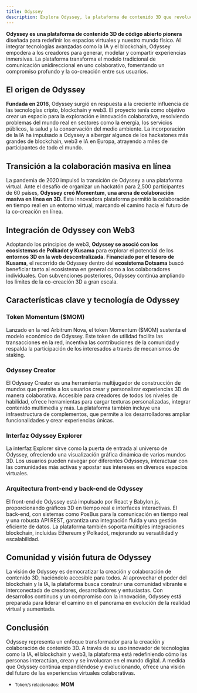 ```yaml
---
title: Odyssey
description: Explora Odyssey, la plataforma de contenido 3D que revoluciona la colaboración y la creación mediante la integración de IA y blockchain.
---
```


**Odyssey es una plataforma de contenido 3D de código abierto pionera** diseñada para redefinir los espacios virtuales y nuestro mundo físico. Al integrar tecnologías avanzadas como la IA y el blockchain, Odyssey empodera a los creadores para generar, modelar y compartir experiencias inmersivas. La plataforma transforma el modelo tradicional de comunicación unidireccional en uno colaborativo, fomentando un compromiso profundo y la co-creación entre sus usuarios.

## El origen de Odyssey
**Fundada en 2016**, Odyssey surgió en respuesta a la creciente influencia de las tecnologías cripto, blockchain y web3. El proyecto tenía como objetivo crear un espacio para la exploración e innovación colaborativa, resolviendo problemas del mundo real en sectores como la energía, los servicios públicos, la salud y la conservación del medio ambiente. La incorporación de la IA ha impulsado a Odyssey a albergar algunos de los hackatones más grandes de blockchain, web3 e IA en Europa, atrayendo a miles de participantes de todo el mundo.

## Transición a la colaboración masiva en línea
La pandemia de 2020 impulsó la transición de Odyssey a una plataforma virtual. Ante el desafío de organizar un hackatón para 2,500 participantes de 60 países, **Odyssey creó Momentum**, **una arena de colaboración masiva en línea en 3D.** Esta innovadora plataforma permitió la colaboración en tiempo real en un entorno virtual, marcando el camino hacia el futuro de la co-creación en línea.

## Integración de Odyssey con Web3
Adoptando los principios de web3, **Odyssey se asoció con los ecosistemas de Polkadot y Kusama** para explorar el potencial de los **entornos 3D en la web descentralizada.** **Financiado por el tesoro de Kusama**, el recorrido de Odyssey dentro del **ecosistema Dotsama** buscó beneficiar tanto al ecosistema en general como a los colaboradores individuales. Con subvenciones posteriores, Odyssey continúa ampliando los límites de la co-creación 3D a gran escala.

## Características clave y tecnología de Odyssey
### **Token Momentum ($MOM)**
Lanzado en la red Arbitrum Nova, el token Momentum ($MOM) sustenta el modelo económico de Odyssey. Este token de utilidad facilita las transacciones en la red, incentiva las contribuciones de la comunidad y respalda la participación de los interesados a través de mecanismos de staking.

### **Odyssey Creator**
El Odyssey Creator es una herramienta multijugador de construcción de mundos que permite a los usuarios crear y personalizar experiencias 3D de manera colaborativa. Accesible para creadores de todos los niveles de habilidad, ofrece herramientas para cargar texturas personalizadas, integrar contenido multimedia y más. La plataforma también incluye una infraestructura de complementos, que permite a los desarrolladores ampliar funcionalidades y crear experiencias únicas.

### **Interfaz Odyssey Explorer**
La interfaz Explorer sirve como la puerta de entrada al universo de Odyssey, ofreciendo una visualización gráfica dinámica de varios mundos 3D. Los usuarios pueden navegar por diferentes Odysseys, interactuar con las comunidades más activas y apostar sus intereses en diversos espacios virtuales.

### **Arquitectura front-end y back-end de Odyssey**
El front-end de Odyssey está impulsado por React y Babylon.js, proporcionando gráficos 3D en tiempo real e interfaces interactivas. El back-end, con sistemas como PosBus para la comunicación en tiempo real y una robusta API REST, garantiza una integración fluida y una gestión eficiente de datos. La plataforma también soporta múltiples integraciones blockchain, incluidas Ethereum y Polkadot, mejorando su versatilidad y escalabilidad.

## Comunidad y visión futura de Odyssey
La visión de Odyssey es democratizar la creación y colaboración de contenido 3D, haciéndolo accesible para todos. Al aprovechar el poder del blockchain y la IA, la plataforma busca construir una comunidad vibrante e interconectada de creadores, desarrolladores y entusiastas. Con desarrollos continuos y un compromiso con la innovación, Odyssey está preparada para liderar el camino en el panorama en evolución de la realidad virtual y aumentada.

## Conclusión
Odyssey representa un enfoque transformador para la creación y colaboración de contenido 3D. A través de su uso innovador de tecnologías como la IA, el blockchain y web3, la plataforma está redefiniendo cómo las personas interactúan, crean y se involucran en el mundo digital. A medida que Odyssey continúa expandiéndose y evolucionando, ofrece una visión del futuro de las experiencias virtuales colaborativas.

- <small>Token/s relacionados:</small> **MOM**
